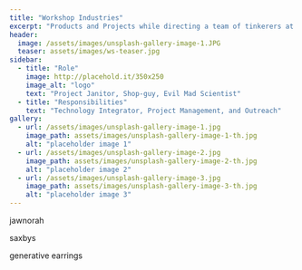 ```yaml
---
title: "Workshop Industries"
excerpt: "Products and Projects while directing a team of tinkerers at the Workshop School."
header:
  image: /assets/images/unsplash-gallery-image-1.JPG
  teaser: assets/images/ws-teaser.jpg
sidebar:
  - title: "Role"
    image: http://placehold.it/350x250
    image_alt: "logo"
    text: "Project Janitor, Shop-guy, Evil Mad Scientist"
  - title: "Responsibilities"
    text: "Technology Integrator, Project Management, and Outreach"
gallery:
  - url: /assets/images/unsplash-gallery-image-1.jpg
    image_path: assets/images/unsplash-gallery-image-1-th.jpg
    alt: "placeholder image 1"
  - url: /assets/images/unsplash-gallery-image-2.jpg
    image_path: assets/images/unsplash-gallery-image-2-th.jpg
    alt: "placeholder image 2"
  - url: /assets/images/unsplash-gallery-image-3.jpg
    image_path: assets/images/unsplash-gallery-image-3-th.jpg
    alt: "placeholder image 3"
---
```


jawnorah

saxbys

generative earrings
